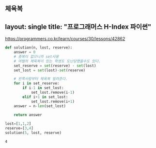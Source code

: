 체육복
---
layout: single
title:  "프로그래머스 H-Index 파이썬"
---
https://programmers.co.kr/learn/courses/30/lessons/42862


```python
def solution(n, lost, reserve):
    answer = 0
    # 중복이 없으니까 set사용
    # 여벌의 체육복이 있는 학생도 도난당했을수도 있다.
    set_reserve = set(reserve) - set(lost)
    set_lost = set(lost)-set(reserve)

    # 왼쪽사람부터 체육복 빌려준다.
    for i in set_reserve:
        if i-1 in set_lost:
            set_lost.remove(i-1)
        elif i+1 in set_lost:
            set_lost.remove(i+1)
    answer = n-len(set_lost)
            
    return answer

lost=[1,1,2]
reserve=[3,4]
solution(5, lost, reserve)

```




    4


